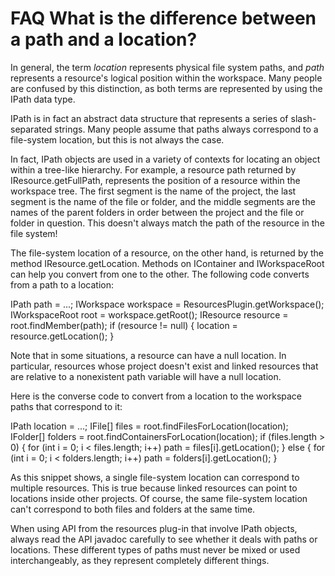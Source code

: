 

FAQ What is the difference between a path and a location?
=========================================================

In general, the term _location_ represents physical file system paths, and _path_ represents a resource's logical position within the workspace. Many people are confused by this distinction, as both terms are represented by using the IPath data type.

IPath is in fact an abstract data structure that represents a series of slash-separated strings. Many people assume that paths always correspond to a file-system location, but this is not always the case.

In fact, IPath objects are used in a variety of contexts for locating an object within a tree-like hierarchy. For example, a resource path returned by IResource.getFullPath, represents the position of a resource within the workspace tree. The first segment is the name of the project, the last segment is the name of the file or folder, and the middle segments are the names of the parent folders in order between the project and the file or folder in question. This doesn't always match the path of the resource in the file system!

The file-system location of a resource, on the other hand, is returned by the method IResource.getLocation. Methods on IContainer and IWorkspaceRoot can help you convert from one to the other. The following code converts from a path to a location:

   IPath path = ...;
   IWorkspace workspace = ResourcesPlugin.getWorkspace();
   IWorkspaceRoot root = workspace.getRoot();
   IResource resource = root.findMember(path);
   if (resource != null) {
      location = resource.getLocation();
   }

Note that in some situations, a resource can have a null location. In particular, resources whose project doesn't exist and linked resources that are relative to a nonexistent path variable will have a null location.

Here is the converse code to convert from a location to the workspace paths that correspond to it:

   IPath location = ...;
   IFile\[\] files = root.findFilesForLocation(location);
   IFolder\[\] folders = root.findContainersForLocation(location);
   if (files.length > 0) {
      for (int i = 0; i < files.length; i++)
         path = files\[i\].getLocation();
   } else {
      for (int i = 0; i < folders.length; i++)
         path = folders\[i\].getLocation();
   }

As this snippet shows, a single file-system location can correspond to multiple resources. This is true because linked resources can point to locations inside other projects. Of course, the same file-system location can't correspond to both files and folders at the same time.

When using API from the resources plug-in that involve IPath objects, always read the API javadoc carefully to see whether it deals with paths or locations. These different types of paths must never be mixed or used interchangeably, as they represent completely different things.


